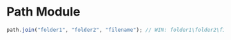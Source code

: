 # Path Module

```js
path.join("folder1", "folder2", "filename"); // WIN: folder1\folder2\filename - LINUX: folder1/folder2/filename
```
